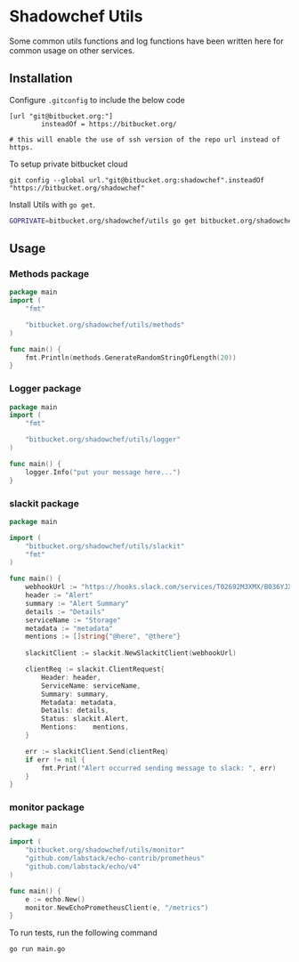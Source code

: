 
# Shadowchef Utils

Some common utils functions and log functions have been written here for common usage on other services. 

## Installation
Configure `.gitconfig` to include the below code
```
[url "git@bitbucket.org:"]
        insteadOf = https://bitbucket.org/

# this will enable the use of ssh version of the repo url instead of https.
```

To setup private bitbucket cloud
```
git config --global url."git@bitbucket.org:shadowchef".insteadOf "https://bitbucket.org/shadowchef"
```

Install Utils with `go get`.

```bash
GOPRIVATE=bitbucket.org/shadowchef/utils go get bitbucket.org/shadowchef/utils
```

## Usage
### Methods package
```go
package main
import (
	"fmt"

	"bitbucket.org/shadowchef/utils/methods"
)

func main() {
	fmt.Println(methods.GenerateRandomStringOfLength(20))
}
```

### Logger package
```go
package main
import (
	"fmt"

	"bitbucket.org/shadowchef/utils/logger"
)

func main() {
	logger.Info("put your message here...")
}
```

### slackit package
```go
package main

import (
	"bitbucket.org/shadowchef/utils/slackit"
	"fmt"
)

func main() {
	webhookUrl := "https://hooks.slack.com/services/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"
	header := "Alert"
	summary := "Alert Summary"
	details := "Details"
	serviceName := "Storage"
	metadata := "metadata"
	mentions := []string{"@here", "@there"}
	
	slackitClient := slackit.NewSlackitClient(webhookUrl)

	clientReq := slackit.ClientRequest{
		Header: header,
		ServiceName: serviceName,
		Summary: summary,
		Metadata: metadata,
		Details: details,
		Status: slackit.Alert,
		Mentions:    mentions,
	}

	err := slackitClient.Send(clientReq)
	if err != nil {
		fmt.Print("Alert occurred sending message to slack: ", err)
	}
}
```

### monitor package

```go
package main

import (
	"bitbucket.org/shadowchef/utils/monitor"
	"github.com/labstack/echo-contrib/prometheus"
	"github.com/labstack/echo/v4"
)

func main() {
	e := echo.New()
	monitor.NewEchoPrometheusClient(e, "/metrics")
}
```


To run tests, run the following command

```bash
go run main.go
```

